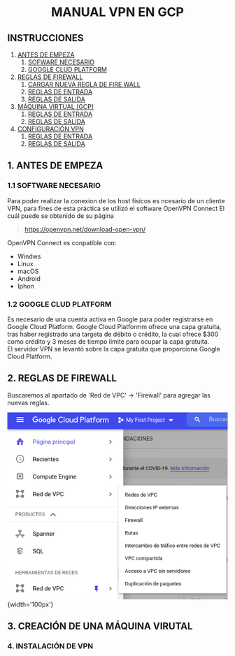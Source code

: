 # <center>  MANUAL VPN EN GCP </center>

## INSTRUCCIONES
<ol> 
    <li><a href="#info">ANTES DE EMPEZA
        <ol>
            <a href="#info1"><li>SOFWARE NECESARIO</li></a>
            <a href="#info2"><li>GOOGLE CLUD PLATFORM </li></a>
        </ol>
    <li><a href="#firewall"> REGLAS DE FIREWALL </a> 
        <ol>
            <a href="#firewall1"><li>CARGAR NUEVA REGLA DE FIRE WALL</li></a>
            <a href="#firewall2"><li>REGLAS DE ENTRADA </li></a>
            <a href="#firewall3"><li>REGLAS DE SALIDA </li></a>
        </ol>
    </li>
    <li><a href="#mv"> MÁQUINA VIRTUAL (GCP)</a> 
        <ol>
            <a href="#firewall"><li>REGLAS DE ENTRADA </li></a>
            <a href="#firewall"><li>REGLAS DE SALIDA </li></a>
        </ol>
    </li>
    <li><a href="#vpn"> CONFIGURACIÓN VPN </a> 
        <ol>
            <a href="#firewall"><li>REGLAS DE ENTRADA </li></a>
            <a href="#firewall"><li>REGLAS DE SALIDA </li></a>
        </ol>
    </li>
</ol>



## <div id="info"> 1. ANTES DE EMPEZA </div>
### <div id="info1"> 1.1 SOFTWARE NECESARIO </div>
Para poder realizar la conexion de los host físicos es ncesario de un cliente VPN, para fines de esta práctica se utilizó el software OpenVPN Connect
El cuál puede se obtenido de su página  

> https://openvpn.net/download-open-vpn/

OpenVPN Connect es conpatible con:
- Windws
- Linux
- macOS
- Android
- Iphon

### <div id="info2"> 1.2 GOOGLE CLUD PLATFORM </div>
Es necesario de una cuenta activa en Google para poder registrarse en Google Cloud Platform. Google Cloud Platformm ofrece una capa gratuita, tras haber registrado una targeta de débito o crédito, la cual ofrece $300 como crédito y 3 meses de tiempo límite para ocupar la capa gratuita.  
El servidor VPN se levantó sobre la capa gratuita que proporciona Google Cloud Platform.  




## <div id="firewall"> 2. REGLAS DE FIREWALL </div>
Buscaremos al apartado de 'Red de VPC' -> 'Firewall' para agregar las nuevas reglas.

![firewall_1](./Imagenes/vpn_gcp/firewall_1.png){width='100px'}



## <div id="mv"> 3. CREACIÓN DE UNA MÁQUINA VIRUTAL </div>




### <div id="vpn"> 4. INSTALACIÓN DE VPN </div>
